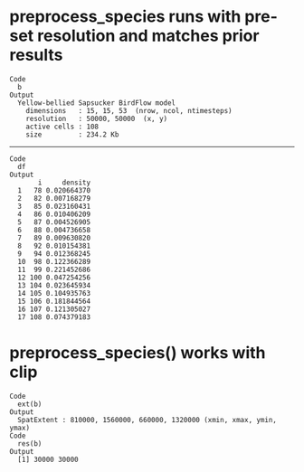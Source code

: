 # preprocess_species runs with pre-set resolution and matches prior results

    Code
      b
    Output
      Yellow-bellied Sapsucker BirdFlow model
        dimensions   : 15, 15, 53  (nrow, ncol, ntimesteps)
        resolution   : 50000, 50000  (x, y)
        active cells : 108
        size         : 234.2 Kb

---

    Code
      df
    Output
           i     density
      1   78 0.020664370
      2   82 0.007168279
      3   85 0.023160431
      4   86 0.010406209
      5   87 0.004526905
      6   88 0.004736658
      7   89 0.009630820
      8   92 0.010154381
      9   94 0.012368245
      10  98 0.122366289
      11  99 0.221452686
      12 100 0.047254256
      13 104 0.023645934
      14 105 0.104935763
      15 106 0.181844564
      16 107 0.121305027
      17 108 0.074379183

# preprocess_species() works with clip

    Code
      ext(b)
    Output
      SpatExtent : 810000, 1560000, 660000, 1320000 (xmin, xmax, ymin, ymax)
    Code
      res(b)
    Output
      [1] 30000 30000

